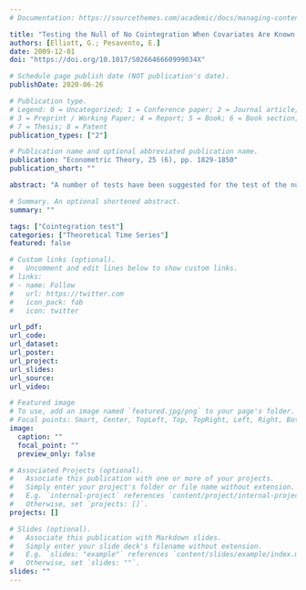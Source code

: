 ```yaml
---
# Documentation: https://sourcethemes.com/academic/docs/managing-content/

title: "Testing the Null of No Cointegration When Covariates Are Known to Have a Unit Root"
authors: [Elliott, G.; Pesavento, E.]
date: 2009-12-01
doi: "https://doi.org/10.1017/S026646660999034X"

# Schedule page publish date (NOT publication's date).
publishDate: 2020-06-26

# Publication type.
# Legend: 0 = Uncategorized; 1 = Conference paper; 2 = Journal article;
# 3 = Preprint / Working Paper; 4 = Report; 5 = Book; 6 = Book section;
# 7 = Thesis; 8 = Patent
publication_types: ["2"]

# Publication name and optional abbreviated publication name.
publication: "Econometric Theory, 25 (6), pp. 1829-1850"
publication_short: ""

abstract: "A number of tests have been suggested for the test of the null of no cointegration. Under this null, correlations are spurious in the sense of Granger and Newbold (1974) and Phillips (1986). We examine a set of models local to the null of no cointegration and derive tests with optimality properties in order to examine the efficiency of available tests. We find that, for a sufficiently tight weighting over potential cointegrating vectors, commonly employed full system tests have power that can, in some situations, be quite far from the power bounds for the models examined."

# Summary. An optional shortened abstract.
summary: ""

tags: ["Cointegration test"]
categories: ["Theoretical Time Series"]
featured: false

# Custom links (optional).
#   Uncomment and edit lines below to show custom links.
# links:
# - name: Follow
#   url: https://twitter.com
#   icon_pack: fab
#   icon: twitter

url_pdf: 
url_code:
url_dataset:
url_poster:
url_project:
url_slides:
url_source:
url_video:

# Featured image
# To use, add an image named `featured.jpg/png` to your page's folder. 
# Focal points: Smart, Center, TopLeft, Top, TopRight, Left, Right, BottomLeft, Bottom, BottomRight.
image:
  caption: ""
  focal_point: ""
  preview_only: false

# Associated Projects (optional).
#   Associate this publication with one or more of your projects.
#   Simply enter your project's folder or file name without extension.
#   E.g. `internal-project` references `content/project/internal-project/index.md`.
#   Otherwise, set `projects: []`.
projects: []

# Slides (optional).
#   Associate this publication with Markdown slides.
#   Simply enter your slide deck's filename without extension.
#   E.g. `slides: "example"` references `content/slides/example/index.md`.
#   Otherwise, set `slides: ""`.
slides: ""
---
```

